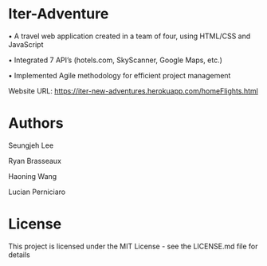 # Iter-Adventure
• A travel web application created in a team of four, using HTML/CSS and JavaScript

• Integrated 7 API’s (hotels.com, SkyScanner, Google Maps, etc.)

• Implemented Agile methodology for efficient project management

Website URL: https://iter-new-adventures.herokuapp.com/homeFlights.html

# Authors
Seungjeh Lee

Ryan Brasseaux

Haoning Wang

Lucian Perniciaro

# License
This project is licensed under the MIT License - see the LICENSE.md file for details
